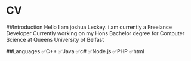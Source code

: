 # CV

##Introduction
Hello I am joshua Leckey. i am currently a 
Freelance Developer Currently working on my 
Hons Bachelor degree for Computer Science at 
Queens University of Belfast

##Languages
✅C++
✅Java
✅c#
✅Node.js
✅PHP
✅html


